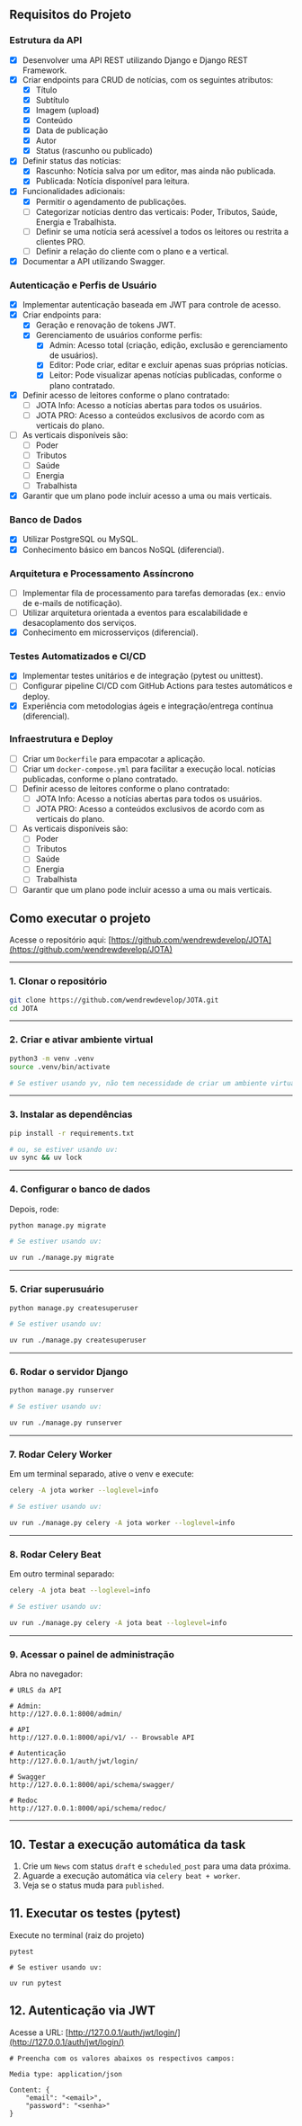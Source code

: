 ## Requisitos do Projeto

### Estrutura da API
- [x] Desenvolver uma API REST utilizando Django e Django REST Framework.
- [x] Criar endpoints para CRUD de notícias, com os seguintes atributos:
  - [x] Título
  - [x] Subtítulo
  - [x] Imagem (upload)
  - [x] Conteúdo
  - [x] Data de publicação
  - [x] Autor
  - [x] Status (rascunho ou publicado)
- [x] Definir status das notícias:
  - [x] Rascunho: Notícia salva por um editor, mas ainda não publicada.
  - [x] Publicada: Notícia disponível para leitura.
- [x] Funcionalidades adicionais:
  - [x] Permitir o agendamento de publicações.
  - [ ] Categorizar notícias dentro das verticais: Poder, Tributos, Saúde, Energia e Trabalhista.
  - [ ] Definir se uma notícia será acessível a todos os leitores ou restrita a clientes PRO.
  - [ ] Definir a relação do cliente com o plano e a vertical.
- [x] Documentar a API utilizando Swagger.

### Autenticação e Perfis de Usuário
- [x] Implementar autenticação baseada em JWT para controle de acesso.
- [x] Criar endpoints para:
  - [x] Geração e renovação de tokens JWT.
  - [x] Gerenciamento de usuários conforme perfis:
    - [x] Admin: Acesso total (criação, edição, exclusão e gerenciamento de usuários).
    - [x] Editor: Pode criar, editar e excluir apenas suas próprias notícias.
    - [x] Leitor: Pode visualizar apenas notícias publicadas, conforme o plano contratado.
- [x] Definir acesso de leitores conforme o plano contratado:
  - [ ] JOTA Info: Acesso a notícias abertas para todos os usuários.
  - [ ] JOTA PRO: Acesso a conteúdos exclusivos de acordo com as verticais do plano.
- [ ] As verticais disponíveis são:
  - [ ] Poder
  - [ ] Tributos
  - [ ] Saúde
  - [ ] Energia
  - [ ] Trabalhista
- [x] Garantir que um plano pode incluir acesso a uma ou mais verticais.

### Banco de Dados
- [x] Utilizar PostgreSQL ou MySQL.
- [x] Conhecimento básico em bancos NoSQL (diferencial).

### Arquitetura e Processamento Assíncrono
- [ ] Implementar fila de processamento para tarefas demoradas (ex.: envio de e-mails de notificação).
- [ ] Utilizar arquitetura orientada a eventos para escalabilidade e desacoplamento dos serviços.
- [x] Conhecimento em microsserviços (diferencial).

### Testes Automatizados e CI/CD
- [x] Implementar testes unitários e de integração (pytest ou unittest).
- [ ] Configurar pipeline CI/CD com GitHub Actions para testes automáticos e deploy.
- [x] Experiência com metodologias ágeis e integração/entrega contínua (diferencial).

### Infraestrutura e Deploy
- [ ] Criar um `Dockerfile` para empacotar a aplicação.
- [ ] Criar um `docker-compose.yml` para facilitar a execução local.
 notícias publicadas, conforme o plano contratado.
- [ ] Definir acesso de leitores conforme o plano contratado:
  - [ ] JOTA Info: Acesso a notícias abertas para todos os usuários.
  - [ ] JOTA PRO: Acesso a conteúdos exclusivos de acordo com as verticais do plano.
- [ ] As verticais disponíveis são:
  - [ ] Poder
  - [ ] Tributos
  - [ ] Saúde
  - [ ] Energia
  - [ ] Trabalhista
- [ ] Garantir que um plano pode incluir acesso a uma ou mais verticais.

## Como executar o projeto

Acesse o repositório aqui: [https://github.com/wendrewdevelop/JOTA](https://github.com/wendrewdevelop/JOTA)

---

### **1. Clonar o repositório**

```bash
git clone https://github.com/wendrewdevelop/JOTA.git
cd JOTA
```

---

### **2. Criar e ativar ambiente virtual**

```bash
python3 -m venv .venv
source .venv/bin/activate

# Se estiver usando yv, não tem necessidade de criar um ambiente virtual manualmente.
```

---

### **3. Instalar as dependências**

```bash
pip install -r requirements.txt

# ou, se estiver usando uv:
uv sync && uv lock
```

---

### **4. Configurar o banco de dados**

Depois, rode:

```bash
python manage.py migrate

# Se estiver usando uv:

uv run ./manage.py migrate
```

---

### **5. Criar superusuário**

```bash
python manage.py createsuperuser

# Se estiver usando uv:

uv run ./manage.py createsuperuser
```

---

### **6. Rodar o servidor Django**

```bash
python manage.py runserver

# Se estiver usando uv:

uv run ./manage.py runserver
```

---

### **7. Rodar Celery Worker**

Em um terminal separado, ative o venv e execute:

```bash
celery -A jota worker --loglevel=info

# Se estiver usando uv:

uv run ./manage.py celery -A jota worker --loglevel=info
```

---

### **8. Rodar Celery Beat**

Em outro terminal separado:

```bash
celery -A jota beat --loglevel=info

# Se estiver usando uv:

uv run ./manage.py celery -A jota beat --loglevel=info
```

---

### **9. Acessar o painel de administração**

Abra no navegador:

```
# URLS da API

# Admin:
http://127.0.0.1:8000/admin/

# API
http://127.0.0.1:8000/api/v1/ -- Browsable API

# Autenticação
http://127.0.0.1/auth/jwt/login/

# Swagger
http://127.0.0.1:8000/api/schema/swagger/

# Redoc
http://127.0.0.1:8000/api/schema/redoc/
```

---

## **10. Testar a execução automática da task**

1. Crie um `News` com status `draft` e `scheduled_post` para uma data próxima.
2. Aguarde a execução automática via `celery beat + worker`.
3. Veja se o status muda para `published`.

## **11. Executar os testes (pytest)**

Execute no terminal (raiz do projeto)

```
pytest

# Se estiver usando uv:

uv run pytest
```

## **12. Autenticação via JWT**

Acesse a URL: [http://127.0.0.1/auth/jwt/login/](http://127.0.0.1/auth/jwt/login/)

```
# Preencha com os valores abaixos os respectivos campos:

Media type: application/json

Content: {
    "email": "<email>",
    "password": "<senha>"
}
```
